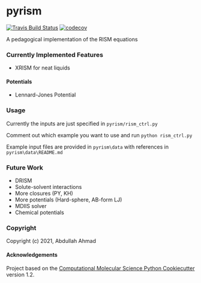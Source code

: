 pyrism
==============================
[//]: # (Badges)
[![Travis Build Status](https://travis-ci.com/REPLACE_WITH_OWNER_ACCOUNT/pyrism.svg?branch=master)](https://travis-ci.com/REPLACE_WITH_OWNER_ACCOUNT/pyrism)
[![codecov](https://codecov.io/gh/REPLACE_WITH_OWNER_ACCOUNT/pyrism/branch/master/graph/badge.svg)](https://codecov.io/gh/REPLACE_WITH_OWNER_ACCOUNT/pyrism/branch/master)

A pedagogical implementation of the RISM equations

### Currently Implemented Features
- XRISM for neat liquids

#### Potentials
- Lennard-Jones Potential

### Usage
Currently the inputs are just specified in `pyrism/rism_ctrl.py`

Comment out which example you want to use and run `python rism_ctrl.py`

Example input files are provided in `pyrism\data` with references in `pyrism\data\README.md`

### Future Work
- DRISM
- Solute-solvent interactions
- More closures (PY, KH)
- More potentials (Hard-sphere, AB-form LJ)
- MDIIS solver
- Chemical potentials

### Copyright

Copyright (c) 2021, Abdullah Ahmad


#### Acknowledgements
 
Project based on the 
[Computational Molecular Science Python Cookiecutter](https://github.com/molssi/cookiecutter-cms) version 1.2.
